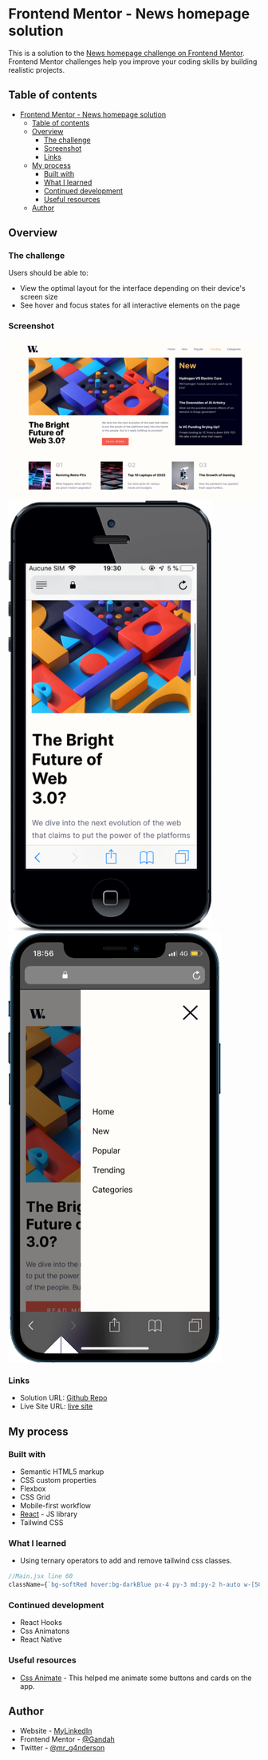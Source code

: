 # Frontend Mentor - News homepage solution

This is a solution to the [News homepage challenge on Frontend Mentor](https://www.frontendmentor.io/challenges/news-homepage-H6SWTa1MFl). Frontend Mentor challenges help you improve your coding skills by building realistic projects.

## Table of contents

- [Frontend Mentor - News homepage solution](#frontend-mentor---news-homepage-solution)
  - [Table of contents](#table-of-contents)
  - [Overview](#overview)
    - [The challenge](#the-challenge)
    - [Screenshot](#screenshot)
    - [Links](#links)
  - [My process](#my-process)
    - [Built with](#built-with)
    - [What I learned](#what-i-learned)
    - [Continued development](#continued-development)
    - [Useful resources](#useful-resources)
  - [Author](#author)

## Overview

### The challenge

Users should be able to:

- View the optimal layout for the interface depending on their device's screen size
- See hover and focus states for all interactive elements on the page

### Screenshot

![Desktop](./screenshots/screenshot.png)
![Mobile](./screenshots/screenshot-mobile.png)
![Mobile](./screenshots/screenshot-mobile1.png)

### Links

- Solution URL: [Github Repo](https://github.com/Gandah/news-homepage.git)
- Live Site URL: [live site](https://news-homepage-lilac.vercel.app/)

## My process

### Built with

- Semantic HTML5 markup
- CSS custom properties
- Flexbox
- CSS Grid
- Mobile-first workflow
- [React](https://reactjs.org/) - JS library
- Tailwind CSS

### What I learned

- Using ternary operators to add and remove tailwind css classes.

```jsx
//Main.jsx line 60 
className={`bg-softRed hover:bg-darkBlue px-4 py-3 md:py-2 h-auto w-[50%] md:w-[40%] uppercase text-center md:grid place-items-center ${} animate ? "animate-[wiggle_2s_ease-in-out_2]" : ""} `}
```

### Continued development

- React Hooks
- Css Animatons
- React Native

### Useful resources

- [Css Animate](https://animate.style/) - This helped me animate some buttons and cards on the app.

## Author

- Website - [MyLinkedIn](https://www.linkedin.com/in/gandahkelvin)
- Frontend Mentor - [@Gandah](https://www.frontendmentor.io/profile/Gandah)
- Twitter - [@mr_g4nderson](https://twitter.com/mr_g4nderson?t=A5NobjZab2sVEdh3Zq9s0A&s=09)
